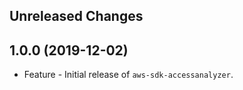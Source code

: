 Unreleased Changes
------------------

1.0.0 (2019-12-02)
------------------

* Feature - Initial release of `aws-sdk-accessanalyzer`.

